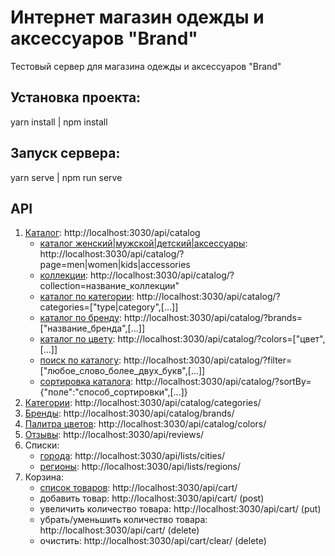 # Интернет магазин одежды и аксессуаров "Brand"
Тестовый сервер для магазина одежды и аксессуаров "Brand"

## Установка проекта:
yarn install | npm install

## Запуск сервера:
yarn serve | npm run serve

## API
1. [Каталог](http://localhost:3030/api/catalog): http://localhost:3030/api/catalog
    - [каталог женский|мужской|детский|аксессуары](http://localhost:3030/api/catalog/?page=women): http://localhost:3030/api/catalog/?page=men|women|kids|accessories
    - [коллекции](http://localhost:3030/api/catalog/?collection=женская%20коллекция): http://localhost:3030/api/catalog/?collection=название_коллекции"
    - [каталог по категории](http://localhost:3030/api/catalog/?categories=["одежда|блузки%20и%20рубашки"]): http://localhost:3030/api/catalog/?categories=["type|category",[...]]
    - [каталог по бренду](http://localhost:3030/api/catalog/?brands=["mango"]): http://localhost:3030/api/catalog/?brands=["название_бренда",[...]]
    - [каталог по цвету](http://localhost:3030/api/catalog/?colors=["white","черный"]): http://localhost:3030/api/catalog/?colors=["цвет",[...]]
    - [поиск по каталогу](http://localhost:3030/api/catalog/?filter=["брюки","white","лен"]): http://localhost:3030/api/catalog/?filter=["любое_слово_более_двух_букв",[...]]
    - [сортировка каталога](http://localhost:3030/api/catalog/?sortBy={"rating":"desc","price":"asc"}): http://localhost:3030/api/catalog/?sortBy={"поле":"способ_сортировки",[...]}
2. [Категории](http://localhost:3030/api/catalog/categories/): http://localhost:3030/api/catalog/categories/
3. [Бренды](http://localhost:3030/api/catalog/brands/): http://localhost:3030/api/catalog/brands/
4. [Палитра цветов](http://localhost:3030/api/catalog/colors/): http://localhost:3030/api/catalog/colors/
5. [Отзывы](http://localhost:3030/api/reviews/): http://localhost:3030/api/reviews/
6. Списки:
    - [города](http://localhost:3030/api/lists/cities/): http://localhost:3030/api/lists/cities/
    - [регионы](http://localhost:3030/api/lists/regions/): http://localhost:3030/api/lists/regions/
7. Корзина:
    - [список товаров](http://localhost:3030/api/cart/): http://localhost:3030/api/cart/
    - добавить товар: http://localhost:3030/api/cart/ (post)
    - увеличить количество товара: http://localhost:3030/api/cart/ (put)
    - убрать/уменьшить количество товара: http://localhost:3030/api/cart/ (delete)
    - очистить: http://localhost:3030/api/cart/clear/ (delete)

